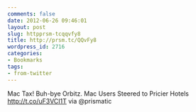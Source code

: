 ```yaml
---
comments: false
date: 2012-06-26 09:46:01
layout: post
slug: httpprsm-tcqqvfy8
title: http://prsm.tc/QQvFy8
wordpress_id: 2716
categories:
- Bookmarks
tags:
- from-twitter
---
```


Mac Tax! Buh-bye Orbitz. Mac Users Steered to Pricier Hotels http://t.co/uF3VCI1T via @prismatic
